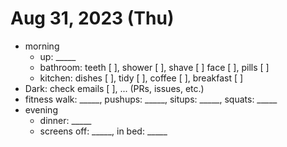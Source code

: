 # Aug 31, 2023 (Thu)

- morning
  - up: _____
  - bathroom: teeth [ ], shower [ ], shave [ ] face [ ], pills [ ]
  - kitchen: dishes [ ], tidy [ ], coffee [ ], breakfast [ ]
- Dark: check emails [ ], ... (PRs, issues, etc.)
- fitness
    walk: _____, pushups: _____, situps: _____, squats: _____
- evening
  - dinner: _____
  - screens off: _____, in bed: _____
